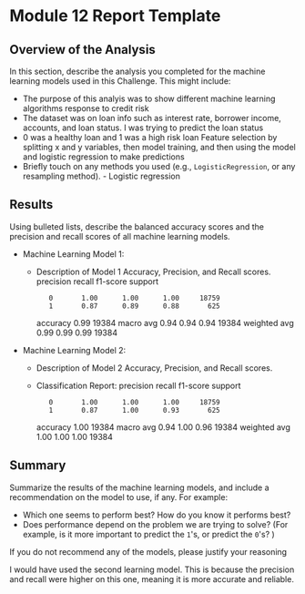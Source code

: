 # Module 12 Report Template

## Overview of the Analysis

In this section, describe the analysis you completed for the machine learning models used in this Challenge. This might include:

* The purpose of this analyis was to show different machine learning algorithms response to credit risk
* The dataset was on loan info such as interest rate, borrower income, accounts, and loan status.  I was trying to predict the loan status
* 0 was a healthy loan and 1 was a high risk loan 
  Feature selection by splitting x and y variables, then model training, and then using the model and logistic regression to make predictions
* Briefly touch on any methods you used (e.g., `LogisticRegression`, or any resampling method). - Logistic regression

## Results

Using bulleted lists, describe the balanced accuracy scores and the precision and recall scores of all machine learning models.

* Machine Learning Model 1:
  * Description of Model 1 Accuracy, Precision, and Recall scores.
 precision    recall  f1-score   support

           0       1.00      1.00      1.00     18759
           1       0.87      0.89      0.88       625

    accuracy                           0.99     19384
   macro avg       0.94      0.94      0.94     19384
weighted avg       0.99      0.99      0.99     19384



* Machine Learning Model 2:
  * Description of Model 2 Accuracy, Precision, and Recall scores.
 
  * Classification Report:
               precision    recall  f1-score   support

           0       1.00      1.00      1.00     18759
           1       0.87      1.00      0.93       625

    accuracy                           1.00     19384
   macro avg       0.94      1.00      0.96     19384
weighted avg       1.00      1.00      1.00     19384



## Summary

Summarize the results of the machine learning models, and include a recommendation on the model to use, if any. For example:
* Which one seems to perform best? How do you know it performs best?
* Does performance depend on the problem we are trying to solve? (For example, is it more important to predict the `1`'s, or predict the `0`'s? )

If you do not recommend any of the models, please justify your reasoning

I would have used the second learning model.  This is because the precision and recall were higher on this one, meaning it is more accurate and reliable. 
